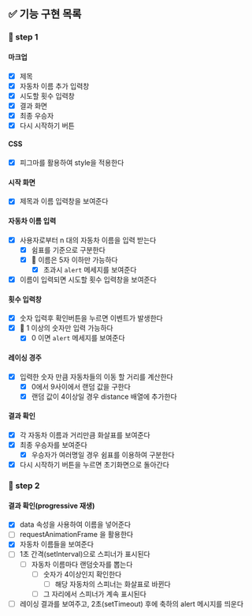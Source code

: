 ## ✅ 기능 구현 목록

### 🎯 step 1

#### 마크업

- [x] 제목
- [x] 자동차 이름 추가 입력창
- [x] 시도할 횟수 입력창
- [x] 결과 화면
- [x] 최종 우승자
- [x] 다시 시작하기 버튼

#### CSS

- [x] 피그마를 활용하여 style을 적용한다

#### 시작 화면

- [x] 제목과 이름 입력창을 보여준다

#### 자동차 이름 입력

- [x] 사용자로부터 n 대의 자동차 이름을 입력 받는다
  - [x] 쉼표를 기준으로 구분한다
  - [x] 🚦 이름은 5자 이하만 가능하다
    - [x] 초과시 `alert` 메세지를 보여준다
- [x] 이름이 입력되면 시도할 횟수 입력창을 보여준다

#### 횟수 입력창

- [x] 숫자 입력후 확인버튼을 누르면 이벤트가 발생한다
- [x] 🚦 1 이상의 숫자만 입력 가능하다
  - [x] 0 이면 `alert` 메세지를 보여준다

#### 레이싱 경주

- [x] 입력한 숫자 만큼 자동차들의 이동 할 거리를 계산한다
  - [x] 0에서 9사이에서 랜덤 값을 구한다
  - [x] 랜덤 값이 4이상일 경우 distance 배열에 추가한다

#### 결과 확인

- [x] 각 자동차 이름과 거리만큼 화살표를 보여준다
- [x] 최종 우승자를 보여준다
  - [x] 우승자가 여러명일 경우 쉼표를 이용하여 구분한다
- [x] 다시 시작하기 버튼을 누르면 초기화면으로 돌아간다

### 🎯 step 2

#### 결과 확인(progressive 재생)

- [x] data 속성을 사용하여 이름을 넣어준다
- [ ] requestAnimationFrame 을 활용한다
- [x] 자동차 이름들을 보여준다
- [ ] 1초 간격(setInterval)으로 스피너가 표시된다
  - [ ] 자동차 이름마다 랜덤숫자를 뽑는다
    - [ ] 숫자가 4이상인지 확인한다
      - [ ] 해당 자동차의 스피너는 화살표로 바뀐다
    - [ ] 그 자리에서 스피너가 계속 표시된다
- [ ] 레이싱 결과를 보여주고, 2초(setTimeout) 후에 축하의 alert 메시지를 띄운다

